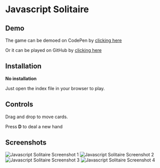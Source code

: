 # Javascript Solitaire

## Demo
The game can be demoed on CodePen by [clicking here](https://codepen.io/ozboware/full/QWmbpjM)

Or it can be played on GitHub by [clicking here](https://ozboware.github.io/Javascript-Solitaire/)

## Installation

**No installation**

Just open the index file in your browser to play.

## Controls

Drag and drop to move cards.

Press **D** to deal a new hand

## Screenshots

![Javascript Solitaire Screenshot 1](https://user-images.githubusercontent.com/95859352/176996594-900c3b57-d397-485e-a431-3bce336320f3.png)
![Javascript Solitaire Screenshot 2](https://user-images.githubusercontent.com/95859352/176996596-56e002d0-2a53-4481-b055-ee2a1ace6aab.png)
![Javascript Solitaire Screenshot 3](https://user-images.githubusercontent.com/95859352/176996598-86988544-f85b-4472-a97d-3b30862b7669.png)
![Javascript Solitaire Screenshot 4](https://user-images.githubusercontent.com/95859352/176996600-ef31bd57-d20b-4013-b5a2-9936a55a6981.png)
